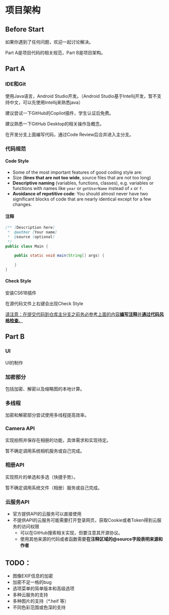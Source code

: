 #  项目架构

## Before Start

如果你遇到了任何问题，欢迎一起讨论解决。

Part A是项目代码的相关规范，Part B是项目架构。

## Part A

### IDE和Git

使用Java语言，Android Studio开发。（Android Studio基于Intellij开发，暂不支持中文，可以先使用Intellij来熟悉java）

建议尝试一下GitHub的Copilot插件，学生认证后免费。

建议熟悉一下GitHub Desktop的相关操作及概念。

在开发分支上面编写代码，通过Code Review后合并进入主分支。

### 代码规范

#### Code Style

- Some of the most important features of good coding style are:
- Size (**lines that are not too wide**, source files that are not too long)
- **Descriptive naming** (variables, functions, classes), e.g. variables or functions with names like `year` or `getUserName` instead of `x` or `f`.
- **Avoidance of repetitive code**: You should almost never have two significant blocks of code that are nearly identical except for a few changes.

#### 注释

```java
/** [Description here]
 *  @author [Your name]
 *  @source (optional)
 */
public class Main {
    
    public static void main(String[] args) {
        
    }
}
```

#### Check Style

安装CS61B插件

在源代码文件上右键会出现Check Style

<u>请注意：在提交代码到仓库主分支之前务必参考上面的内容**编写注释**并**通过代码风格检查**。</u>

## Part B

### UI

UI的制作

### 加密部分

包括加密、解密以及缩略图的本地计算。

### 多线程

加密和解密部分尝试使用多线程提高效率。

### Camera API

实现拍照并保存在相册的功能，具体需求和实现待定。

暂不确定调用系统相机服务或自己完成。

### 相册API

实现照片的单选和多选（快捷手势）。

暂不确定调用系统文件（相册）服务或自己完成。

### 云服务API

- 官方提供API的云服务可以直接使用
- 不提供API的云服务可能需要打开登录网页，获取Cookie或者Token得到云服务的访问权限
  - 可以在GitHub搜索相关实现，但要注意其开源协议。
  - 使用其他来源的代码或者函数需要**在注释区域的@source字段表明来源和作者**

## TODO：

- 图像EXIF信息的加密
- 加密不足一格的bug
- 选项菜单的简单版本和高级选项
- 多种云服务的支持
- 多种图片的支持（*.heif 等）
- 不同色彩范围或色深的支持